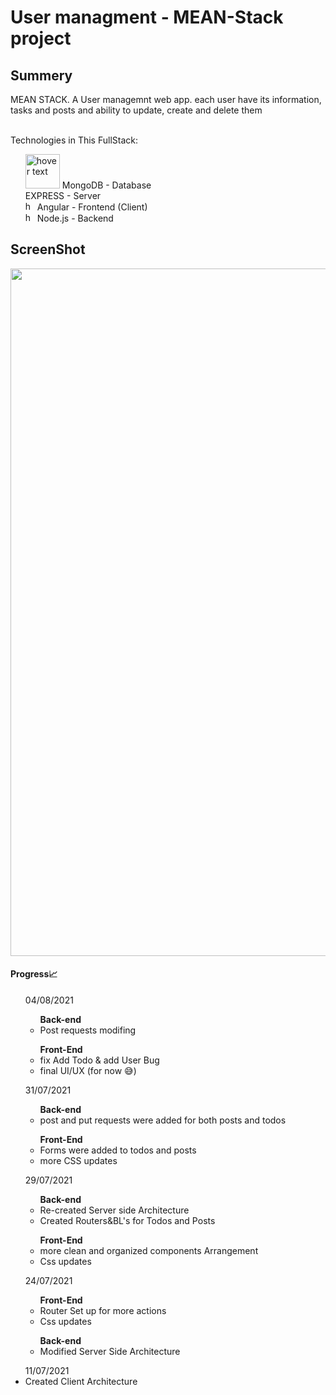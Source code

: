 # User managment  - MEAN-Stack project
<h2>Summery</h2>
<span>MEAN STACK.
A User managemnt web app. each user have its information, tasks and posts and ability to update, create and delete them</span><br/><br/>

Technologies in This FullStack:
<ul>
   <img src="https://seeklogo.com/images/M/mongodb-logo-4A71340576-seeklogo.com.png" width="55px" title="hover text">
  MongoDB - Database<br/>
  EXPRESS - Server<br/>
  <img src="https://seeklogo.com/images/A/angular-logo-B76B1CDE98-seeklogo.com.png" width="15px" title="hover text">
  Angular - Frontend (Client)<br/>
  <img src="https://seeklogo.com/images/N/nodejs-logo-FBE122E377-seeklogo.com.png" width="15px" title="hover text">
  Node.js - Backend<br/>
  </ul>
  <h2>ScreenShot</h2>
  <img src="https://github.com/Neria28/UsersMGMT_MEAN_Stack_project-/blob/main/ScreenGif.gif?raw=true" width="1100">
<h4>Progress📈</h4>
<ul>04/08/2021
  <ul><strong>Back-end </strong>
    <li>Post requests modifing</li>
  </ul>
  <ul><strong>Front-End</strong>
    <li>fix Add Todo & add User Bug</li>
    <li>final UI/UX (for now 😅)</li>
  </ul>
</ul>

<ul>31/07/2021
  <ul><strong>Back-end </strong>
    <li>post and put requests were added for both posts and todos</li>
  </ul>
  <ul><strong>Front-End</strong>
    <li>Forms were added to todos and posts</li>
    <li>more CSS updates</li>
  </ul>
</ul>
<ul>29/07/2021
  <ul><strong>Back-end</strong>
    <li>Re-created Server side Architecture</li>
    <li>Created Routers&BL's for Todos and Posts</li>
  </ul>
  <ul><strong>Front-End</strong>
    <li>more clean and organized components Arrangement</li>
    <li>Css updates</li>
  </ul>
</ul>
<ul>24/07/2021
  <ul><strong>Front-End</strong>
    <li>Router Set up for more actions</li>
    <li>Css updates</li>
  </ul>
  <ul><strong>Back-end</strong>
    <li>Modified Server Side Architecture</li>
  </ul>
</ul>
<ul> 11/07/2021
  <li>Created Client Architecture</li>  
</ul>
